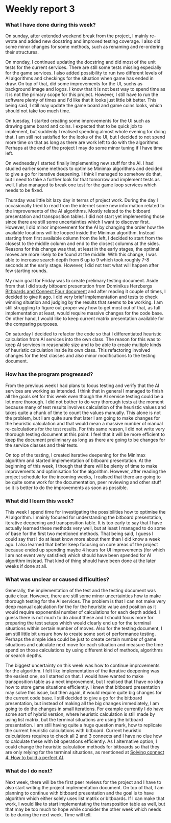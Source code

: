 # Weekly report 3

### What I have done during this week?

On sunday, after extended weekend break from the project, I mainly re-wrote and added new docstring and improved testing coverage. I also did some minor changes for some methods, such as renaming and re-ordering their structures.

On monday, I continued updating the docstring and did most of the unit tests for the current services. There are still some tests missing especially for the game services. I also added possibility to run two different levels of AI algorithms and checkings for the situation when game has ended in draw. On top of that, did some improvements for the UI, suchs as background image and logos. I know that it is not best way to spend time as it is not the primary scope for this project. However, I still have to run the software plenty of times and I'd like that it looks just little bit better. This being said, I still may update the game board and game coins looks, which should not take too much time.

On tuesday, I started creating some improvements for the UI such as drawing game board and coins. I expected that to be quick job to implement, but suddenly I realised spending almost whole evening for doing that. I am still not satisfied for the looks of the UI, but I decided to not spend more time on that as long as there are work left to do with the algorithms. Perhaps at the end of the project I may do some minor tuning if I have time left.

On wednesday I started finally implementing new stuff for the AI. I had studied earlier some methods to optimise Minimax algorithms and decided to give a go for iterative deepening. I think I managed to somehow do that, but I need to take a further look for that tomorrow and implement tests as well. I also managed to break one test for the game loop services which needs to be fixed.

Thursday was little bit lazy day in terms of project work. During the day I occasionally tried to read from the internet some new information related to the improvements of the AI algorithms. Mostly related to the bitboard presentation and transposition tables. I did not start yet implementing those since there are still some uncertainties which I want to discover first. However, I did minor improvement for the AI by changing the order how the available locations will be looped inside the Minimax algorithm. Instead starting from first available column from the left, I decided to start from the closest to the middle column and end to the closest columns at the sides. Reasons for this change was that, at least in the early stages, the optimal moves are more likely to be found at the middle. With this change, I was able to increase search depth from 6 up to 9 which took roughly 7-8 seconds at the early stage. However, I did not test what will happen after few starting rounds.

My main goal for Friday was to create prelimary testing document. Aside from that I did study bitboard presentation from Dominikus Herzbergs [Bitboards and Connect Four document](https://github.com/denkspuren/BitboardC4/blob/master/BitboardDesign.md) and after reading it couple of times, I decided to give it ago. I did very brief implementation and tests to check winning situation and judging by the results that seems to be working. I am still struggling to figure out proper way how to get most out of that, as full implementation at least, would require massive changes for the code base. On other hand, I would like to keep current matrix presentation available for the comparing purposes.

On saturday I decided to refactor the code so that I differentiated heuristic calculation from AI services into the own class. The reason for this was to keep AI services in reasonable size and to be able to create multiple kinds of heuristic calculation inside its own class. This refactoring involved changes for the test classes and also minor modifications to the testing document.

### How has the program progressed?

From the previous week I had plans to focus testing and verify that the AI services are working as intended. I think that in general I managed to finish all the goals set for this week even though the AI service testing could be a lot more thorough. I did not bother to do very thorough tests at the moment because many of test results involves calculation of the heuristic values and takes quite a chunk of time to count the values manually. This alone is not the problem, but I am quite sure that later I am going to make changes for the heuristic calculation and that would mean a massive number of manual re-calculations for the test results. For this same reason, I did not write very thorough testing document at this point. I feel that it will be more efficient to keep the document preliminary as long as there are going to be changes for the service classes and their tests.

On top of the testing, I created iterative deepening for the Minimax algorithm and started implementation of bitboard presentation. At the beginning of this week, I though that there will be plenty of time to make improvements and optimisation for the algorithm. However, after reading the project schedule for the incoming weeks, I realised that there are going to be quite some work for the documentation, peer reviewing and other stuff so it is better to do the improvements as soon as possible.

### What did I learn this week?

This week I spend time for investigating the possibilities how to optimise the AI algorithm. I mainly focused for understanding the bitboard presentation, iterative deepening and transposition table. It is too early to say that I have actually learned these methods very well, but at least I managed to do some of base for the first two mentioned methods. That being said, I guess I could say that I do at least know more about them than I did know a week ago. I also learned that better keep focusing on core areas of the project because ended up spending maybe 4 hours for UI improvements (for which I am not event very satisfied) which should have been spended for AI algorithm instead. That kind of thing should have been done at the later weeks if done at all.

### What was unclear or caused difficulties?

Generally, the implementation of the test and the testing document was quite clear. However, there are still some minor uncertainties how to make thorough testing for the AI services. The problem is that I can not make very deep manual calculation for the for the heuristic value and position as it would require exponential number of calculations for each depth added. I guess there is not much to do about these and I should focus more for preparing the test setups which would clearly end up for the terminal situations within certain number of moves. Also for the testing document, I am still little bit unsure how to create some sort of performance testing. Perhaps the simple idea could be just to create certain number of game situations and calculate next move for each situation and measure the time spend on those calculations by using different kind of methods, algorithms or search depths.

The biggest uncertainty on this week was how to continue improvements for the algorithm. I felt like implementation of the iterative deepening was the easiest one, so I started on that. I would have wanted to make transposition table as a next improvement, but I realised that I have no idea how to store game situations efficiently. I knew that bitboard presentation may solve this issue, but then again, it would require quite big changes for the current code base. I still decided to give a go for the bitboard presentation, but instead of making all the big changes immediately, I am going to do the changes in small iterations. For example currently I do have some sort of hybrid version, where heuristic calculation is still made by using list matrix, but the terminal situations are using the bitboard presentation. I am still having quite a huge question mark, how to replicate the current heuristic calculations with bitboard. Current heuristic calculations requires to check all 2 and 3 connects and I have no clue how to calculate these with bit operations efficiently. As I alternative option, I could change the heuristic calculation methods for bitboards so that they are only relying for the terminal situations, as mentioned at [Solving connect 4: How to build a perfect AI](http://blog.gamesolver.org/solving-connect-four/02-test-protocol/).

### What do I do next?

Next week, there will be the first peer reviews for the project and I have to also start writing the project implementation document. On top of that, I am planning to continue with bitboard presentation and the goal is to have algorithm which either solely uses list matrix or bitboards. If I can make that work, I would like to start implementating the transposition table as well, but that may be too much to hope while consider the other week which needs to be during the next week. Time will tell.